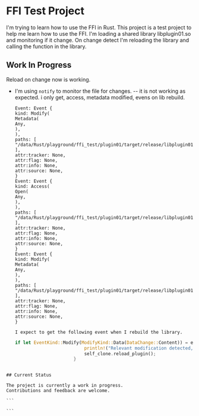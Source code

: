 # FFI Test Project

I'm trying to learn how to use the FFI in Rust. This project is a test project to help me learn how to use the FFI.
I'm loading a shared library libplugin01.so and monitoring if it change.
On change detect I'm reloading the library and calling the function in the library.

## Work In Progress

Reload on change now is working.

- I'm using `notify` to monitor the file for changes.
  -- it is not working as expected. i only get, access, metadata modified, evens on lib rebuild.

  ```shell
  Event: Event {
  kind: Modify(
  Metadata(
  Any,
  ),
  ),
  paths: [
  "/data/Rust/playground/ffi_test/plugin01/target/release/libplugin01.so",
  ],
  attr:tracker: None,
  attr:flag: None,
  attr:info: None,
  attr:source: None,
  }
  Event: Event {
  kind: Access(
  Open(
  Any,
  ),
  ),
  paths: [
  "/data/Rust/playground/ffi_test/plugin01/target/release/libplugin01.so",
  ],
  attr:tracker: None,
  attr:flag: None,
  attr:info: None,
  attr:source: None,
  }
  Event: Event {
  kind: Modify(
  Metadata(
  Any,
  ),
  ),
  paths: [
  "/data/Rust/playground/ffi_test/plugin01/target/release/libplugin01.so",
  ],
  attr:tracker: None,
  attr:flag: None,
  attr:info: None,
  attr:source: None,
  }
  ```

      I expect to get the following event when I rebuild the library.

  ```Rust
  if let EventKind::Modify(ModifyKind::Data(DataChange::Content)) = event.kind {
                            println!("Relevant modification detected, reloading plugin... event {:?}", event);
                            self_clone.reload_plugin();
                        }
  ```

````

## Current Status

The project is currently a work in progress.
Contributions and feedback are welcome.

```

```
````
